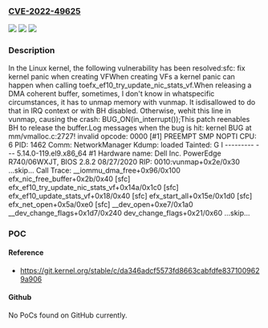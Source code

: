 ### [CVE-2022-49625](https://cve.mitre.org/cgi-bin/cvename.cgi?name=CVE-2022-49625)
![](https://img.shields.io/static/v1?label=Product&message=Linux&color=blue)
![](https://img.shields.io/static/v1?label=Version&message=d778819609a27efd5358da8151a0ad3507243e19%3C%20d9840212a9c00507347c703f4fdeda16400407e0%20&color=brighgreen)
![](https://img.shields.io/static/v1?label=Vulnerability&message=n%2Fa&color=brighgreen)

### Description

In the Linux kernel, the following vulnerability has been resolved:sfc: fix kernel panic when creating VFWhen creating VFs a kernel panic can happen when calling toefx_ef10_try_update_nic_stats_vf.When releasing a DMA coherent buffer, sometimes, I don't know in whatspecific circumstances, it has to unmap memory with vunmap. It isdisallowed to do that in IRQ context or with BH disabled. Otherwise, wehit this line in vunmap, causing the crash:  BUG_ON(in_interrupt());This patch reenables BH to release the buffer.Log messages when the bug is hit: kernel BUG at mm/vmalloc.c:2727! invalid opcode: 0000 [#1] PREEMPT SMP NOPTI CPU: 6 PID: 1462 Comm: NetworkManager Kdump: loaded Tainted: G          I      --------- ---  5.14.0-119.el9.x86_64 #1 Hardware name: Dell Inc. PowerEdge R740/06WXJT, BIOS 2.8.2 08/27/2020 RIP: 0010:vunmap+0x2e/0x30 ...skip... Call Trace:  __iommu_dma_free+0x96/0x100  efx_nic_free_buffer+0x2b/0x40 [sfc]  efx_ef10_try_update_nic_stats_vf+0x14a/0x1c0 [sfc]  efx_ef10_update_stats_vf+0x18/0x40 [sfc]  efx_start_all+0x15e/0x1d0 [sfc]  efx_net_open+0x5a/0xe0 [sfc]  __dev_open+0xe7/0x1a0  __dev_change_flags+0x1d7/0x240  dev_change_flags+0x21/0x60  ...skip...

### POC

#### Reference
- https://git.kernel.org/stable/c/da346adcf5573fd8663cabfdfe8371009629a906

#### Github
No PoCs found on GitHub currently.

